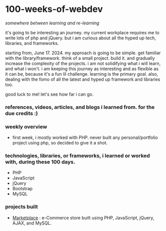 # 100-weeks-of-webdev

*somewhere between learning and re-learning*

it's going to be interesting an journey. my current workplace requires me to write lots of php and jQuery. but i am curious about all the hyped up tech, libraries, and frameworks.

starting from, June 17. 2024.
my approach is going to be simple. get familiar with the library/framework. think of a small project. build it. and gradually increase the complexity of the projects. i am not solidifying what i will learn, and what i won't. i am keeping this journey as interesting and as flexible as it can be, because it's a fun lil challenge. learning is the primary goal. also, dealing with the fomo of all the latest and hyped up framework and libraries too.

good luck to me! let's see how far i can go.

### references, videos, articles, and blogs i learned from. for the due credits :) 

### weekly overview
- first week, i mostly worked with PHP. never built any personal/portfolio project using php, so decided to give it a shot. 

### technologies, libraries, or frameworks, i learned or worked with, during these 100 days.
- PHP
- JavaScript
- jQuery
- Bootstrap
- MySQL


### projects built
- [Marketplace](https://github.com/ashutosh-dave/Marketplace) : e-Commerce store built using PHP, JavaScript, jQuery, AJAX, and MySQL.
